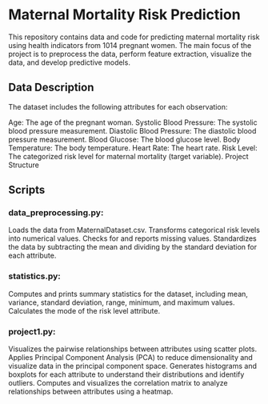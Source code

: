 # Maternal Mortality Risk Prediction
This repository contains data and code for predicting maternal mortality risk using health indicators from 1014 pregnant women. The main focus of the project is to preprocess the data, perform feature extraction, visualize the data, and develop predictive models.

## Data Description
The dataset includes the following attributes for each observation:

Age: The age of the pregnant woman.
Systolic Blood Pressure: The systolic blood pressure measurement.
Diastolic Blood Pressure: The diastolic blood pressure measurement.
Blood Glucose: The blood glucose level.
Body Temperature: The body temperature.
Heart Rate: The heart rate.
Risk Level: The categorized risk level for maternal mortality (target variable).
Project Structure


## Scripts

### data_preprocessing.py:

Loads the data from MaternalDataset.csv.
Transforms categorical risk levels into numerical values.
Checks for and reports missing values.
Standardizes the data by subtracting the mean and dividing by the standard deviation for each attribute.

### statistics.py:

Computes and prints summary statistics for the dataset, including mean, variance, standard deviation, range, minimum, and maximum values.
Calculates the mode of the risk level attribute.

### project1.py:

Visualizes the pairwise relationships between attributes using scatter plots.
Applies Principal Component Analysis (PCA) to reduce dimensionality and visualize data in the principal component space.
Generates histograms and boxplots for each attribute to understand their distributions and identify outliers.
Computes and visualizes the correlation matrix to analyze relationships between attributes using a heatmap.
